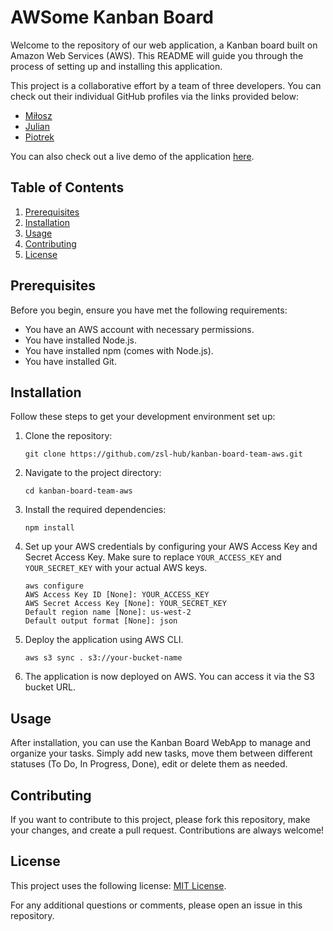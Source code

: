 # AWSome Kanban Board

Welcome to the repository of our web application, a Kanban board built on Amazon Web Services (AWS). This README will guide you through the process of setting up and installing this application.

This project is a collaborative effort by a team of three developers. You can check out their individual GitHub profiles via the links provided below:

- [Miłosz](https://github.com/hozakowskimilosz)
- [Julian](https://github.com/RybazPolski)
- [Piotrek](https://github.com/ArrogantPeter)

You can also check out a live demo of the application [here](https://awsomekanban.cognifidecloud.net/).

## Table of Contents
1. [Prerequisites](#prerequisites)
2. [Installation](#installation)
3. [Usage](#usage)
4. [Contributing](#contributing)
5. [License](#license)

## Prerequisites

Before you begin, ensure you have met the following requirements:

- You have an AWS account with necessary permissions.
- You have installed Node.js.
- You have installed npm (comes with Node.js).
- You have installed Git.

## Installation

Follow these steps to get your development environment set up:

1. Clone the repository:
    ```
    git clone https://github.com/zsl-hub/kanban-board-team-aws.git
    ```

2. Navigate to the project directory:
    ```
    cd kanban-board-team-aws
    ```

3. Install the required dependencies:
    ```
    npm install
    ```

4. Set up your AWS credentials by configuring your AWS Access Key and Secret Access Key. Make sure to replace `YOUR_ACCESS_KEY` and `YOUR_SECRET_KEY` with your actual AWS keys.
    ```
    aws configure
    AWS Access Key ID [None]: YOUR_ACCESS_KEY
    AWS Secret Access Key [None]: YOUR_SECRET_KEY
    Default region name [None]: us-west-2
    Default output format [None]: json
    ```

5. Deploy the application using AWS CLI.
    ```
    aws s3 sync . s3://your-bucket-name
    ```

6. The application is now deployed on AWS. You can access it via the S3 bucket URL.

## Usage

After installation, you can use the Kanban Board WebApp to manage and organize your tasks. Simply add new tasks, move them between different statuses (To Do, In Progress, Done), edit or delete them as needed.

## Contributing

If you want to contribute to this project, please fork this repository, make your changes, and create a pull request. Contributions are always welcome!

## License

This project uses the following license: [MIT License](https://opensource.org/licenses/MIT).

For any additional questions or comments, please open an issue in this repository.
